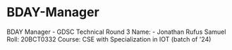 # BDAY-Manager
BDAY Manager - GDSC Technical Round 3 
Name: - Jonathan Rufus Samuel
Roll: 20BCT0332
Course: CSE with Specialization in IOT (batch of '24)
